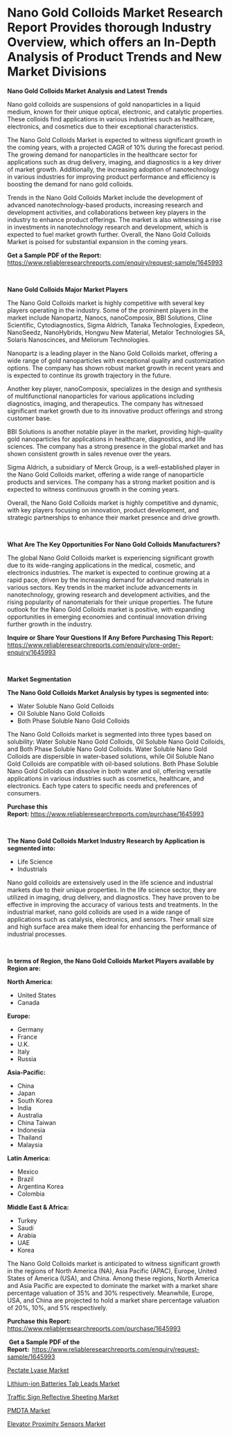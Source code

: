 <p><h1>Nano Gold Colloids Market Research Report Provides thorough Industry Overview, which offers an In-Depth Analysis of Product Trends and New Market Divisions</h1></p><p><strong>Nano Gold Colloids Market Analysis and Latest Trends</strong></p>
<p><p>Nano gold colloids are suspensions of gold nanoparticles in a liquid medium, known for their unique optical, electronic, and catalytic properties. These colloids find applications in various industries such as healthcare, electronics, and cosmetics due to their exceptional characteristics.</p><p>The Nano Gold Colloids Market is expected to witness significant growth in the coming years, with a projected CAGR of 10% during the forecast period. The growing demand for nanoparticles in the healthcare sector for applications such as drug delivery, imaging, and diagnostics is a key driver of market growth. Additionally, the increasing adoption of nanotechnology in various industries for improving product performance and efficiency is boosting the demand for nano gold colloids.</p><p>Trends in the Nano Gold Colloids Market include the development of advanced nanotechnology-based products, increasing research and development activities, and collaborations between key players in the industry to enhance product offerings. The market is also witnessing a rise in investments in nanotechnology research and development, which is expected to fuel market growth further. Overall, the Nano Gold Colloids Market is poised for substantial expansion in the coming years.</p></p>
<p><strong>Get a Sample PDF of the Report:&nbsp;</strong> <a href="https://www.reliableresearchreports.com/enquiry/request-sample/1645993">https://www.reliableresearchreports.com/enquiry/request-sample/1645993</a></p>
<p>&nbsp;</p>
<p><strong>Nano Gold Colloids Major Market Players</strong></p>
<p><p>The Nano Gold Colloids market is highly competitive with several key players operating in the industry. Some of the prominent players in the market include Nanopartz, Nanocs, nanoComposix, BBI Solutions, Cline Scientific, Cytodiagnostics, Sigma Aldrich, Tanaka Technologies, Expedeon, NanoSeedz, NanoHybrids, Hongwu New Material, Metalor Technologies SA, Solaris Nanoscinces, and Meliorum Technologies.</p><p>Nanopartz is a leading player in the Nano Gold Colloids market, offering a wide range of gold nanoparticles with exceptional quality and customization options. The company has shown robust market growth in recent years and is expected to continue its growth trajectory in the future.</p><p>Another key player, nanoComposix, specializes in the design and synthesis of multifunctional nanoparticles for various applications including diagnostics, imaging, and therapeutics. The company has witnessed significant market growth due to its innovative product offerings and strong customer base.</p><p>BBI Solutions is another notable player in the market, providing high-quality gold nanoparticles for applications in healthcare, diagnostics, and life sciences. The company has a strong presence in the global market and has shown consistent growth in sales revenue over the years.</p><p>Sigma Aldrich, a subsidiary of Merck Group, is a well-established player in the Nano Gold Colloids market, offering a wide range of nanoparticle products and services. The company has a strong market position and is expected to witness continuous growth in the coming years.</p><p>Overall, the Nano Gold Colloids market is highly competitive and dynamic, with key players focusing on innovation, product development, and strategic partnerships to enhance their market presence and drive growth.</p></p>
<p>&nbsp;</p>
<p><strong>What Are The Key Opportunities For Nano Gold Colloids Manufacturers?</strong></p>
<p><p>The global Nano Gold Colloids market is experiencing significant growth due to its wide-ranging applications in the medical, cosmetic, and electronics industries. The market is expected to continue growing at a rapid pace, driven by the increasing demand for advanced materials in various sectors. Key trends in the market include advancements in nanotechnology, growing research and development activities, and the rising popularity of nanomaterials for their unique properties. The future outlook for the Nano Gold Colloids market is positive, with expanding opportunities in emerging economies and continual innovation driving further growth in the industry.</p></p>
<p><strong>Inquire or Share Your Questions If Any Before Purchasing This Report:</strong> <a href="https://www.reliableresearchreports.com/enquiry/pre-order-enquiry/1645993">https://www.reliableresearchreports.com/enquiry/pre-order-enquiry/1645993</a></p>
<p>&nbsp;</p>
<p><strong>Market Segmentation</strong></p>
<p><strong>The Nano Gold Colloids Market Analysis by types is segmented into:</strong></p>
<p><ul><li>Water Soluble Nano Gold Colloids</li><li>Oil Soluble Nano Gold Colloids</li><li>Both Phase Soluble Nano Gold Colloids</li></ul></p>
<p><p>The Nano Gold Colloids market is segmented into three types based on solubility: Water Soluble Nano Gold Colloids, Oil Soluble Nano Gold Colloids, and Both Phase Soluble Nano Gold Colloids. Water Soluble Nano Gold Colloids are dispersible in water-based solutions, while Oil Soluble Nano Gold Colloids are compatible with oil-based solutions. Both Phase Soluble Nano Gold Colloids can dissolve in both water and oil, offering versatile applications in various industries such as cosmetics, healthcare, and electronics. Each type caters to specific needs and preferences of consumers.</p></p>
<p><strong>Purchase this Report:&nbsp;</strong><a href="https://www.reliableresearchreports.com/purchase/1645993">https://www.reliableresearchreports.com/purchase/1645993</a></p>
<p>&nbsp;</p>
<p><strong>The Nano Gold Colloids Market Industry Research by Application is segmented into:</strong></p>
<p><ul><li>Life Science</li><li>Industrials</li></ul></p>
<p><p>Nano gold colloids are extensively used in the life science and industrial markets due to their unique properties. In the life science sector, they are utilized in imaging, drug delivery, and diagnostics. They have proven to be effective in improving the accuracy of various tests and treatments. In the industrial market, nano gold colloids are used in a wide range of applications such as catalysis, electronics, and sensors. Their small size and high surface area make them ideal for enhancing the performance of industrial processes.</p></p>
<p>&nbsp;</p>
<p><strong>In terms of Region, the Nano Gold Colloids Market Players available by Region are:</strong></p>
<p>
    <p> <strong> North America: </strong>
        <ul>
            <li>United States</li>
            <li>Canada</li>
        </ul>
        </p> 
    <p> <strong> Europe: </strong>
        <ul>
            <li>Germany</li>
            <li>France</li>
            <li>U.K.</li>
            <li>Italy</li>
            <li>Russia</li>
        </ul>
        </p> 
    <p> <strong> Asia-Pacific: </strong>
        <ul>
            <li>China</li>
            <li>Japan</li>
            <li>South Korea</li>
            <li>India</li>
            <li>Australia</li>
            <li>China Taiwan</li>
            <li>Indonesia</li>
            <li>Thailand</li>
            <li>Malaysia</li>
        </ul>
        </p> 
    <p> <strong> Latin America: </strong>
        <ul>
            <li>Mexico</li>
            <li>Brazil</li>
            <li>Argentina Korea</li>
            <li>Colombia</li>
        </ul>
        </p> 
    <p> <strong> Middle East & Africa: </strong>
        <ul>
            <li>Turkey</li>
            <li>Saudi</li>
            <li>Arabia</li>
            <li>UAE</li>
            <li>Korea</li>
        </ul>
    </p>
    </p>
<p><p>The Nano Gold Colloids market is anticipated to witness significant growth in the regions of North America (NA), Asia Pacific (APAC), Europe, United States of America (USA), and China. Among these regions, North America and Asia Pacific are expected to dominate the market with a market share percentage valuation of 35% and 30% respectively. Meanwhile, Europe, USA, and China are projected to hold a market share percentage valuation of 20%, 10%, and 5% respectively.</p></p>
<p><strong>Purchase this Report: </strong><a href="https://www.reliableresearchreports.com/purchase/1645993">https://www.reliableresearchreports.com/purchase/1645993</a></p>
<p>&nbsp;<strong>Get a Sample PDF of the Report:&nbsp;&nbsp;</strong><a href="https://www.reliableresearchreports.com/enquiry/request-sample/1645993">https://www.reliableresearchreports.com/enquiry/request-sample/1645993</a></p>
<p><strong></strong></p>
<p><p><a href="https://view.publitas.com/reportprime-1/pectate-lyase-market-size-growth-outlook-from-2024-to-2031-projecting-at-markets-trends-analysis-by-application-regional-outlook-and-revenue/">Pectate Lyase Market</a></p><p><a href="https://extreme-scabiosa-c81.notion.site/Lithium-ion-Batteries-Tab-Leads-Market-Size-Share-Trends-Analysis-Report-By-Application-Regional-f9828b7e2c954f76828da4f180357251">Lithium-ion Batteries Tab Leads Market</a></p><p><a href="https://adventurous-uranium-ef9.notion.site/Traffic-Sign-Reflective-Sheeting-Market-Size-Share-Trends-Analysis-Report-By-Application-Regiona-b2037c63efd74f1d9c56666e595426d1">Traffic Sign Reflective Sheeting Market</a></p><p><a href="https://view.publitas.com/reportprime-1/decoding-the-pmdta-market-a-deep-dive-into-the-latest-market-trends-market-segmentation-and-competitive-analysis/">PMDTA Market</a></p><p><a href="https://carnation-joke-41f.notion.site/Elevator-Proximity-Sensors-Market-Centers-on-Aspects-such-as-Market-Growth-Market-Share-Market-Opp-e193d48d0f53418d988a1e2365d43739">Elevator Proximity Sensors Market</a></p></p>